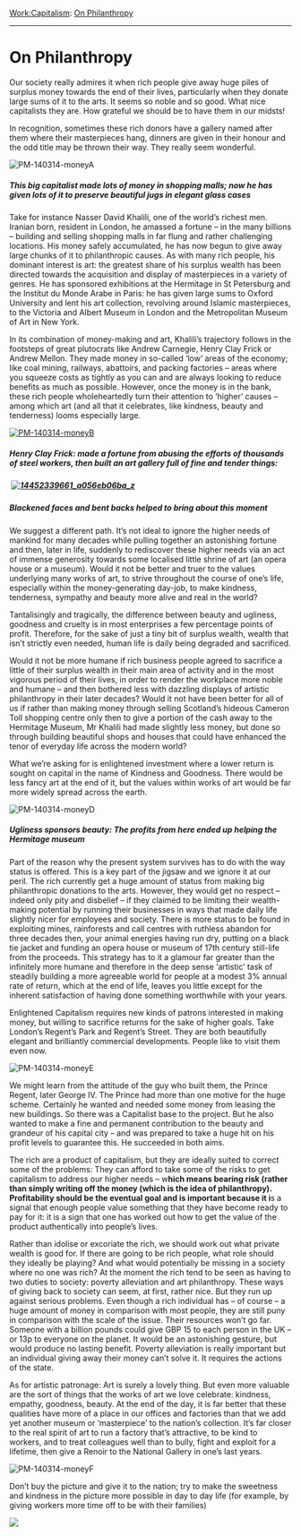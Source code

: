 [Work:](https://www.theschooloflife.com/thebookoflife/category/work/)[Capitalism](https://www.theschooloflife.com/thebookoflife/category/work/capitalism/): [On Philanthropy](https://www.theschooloflife.com/thebookoflife/the-rich-should-stop-giving-so-much-of-their-money-away/)

* * *

# On Philanthropy

Our society really admires it when rich people give away huge piles of surplus money towards the end of their lives, particularly when they donate large sums of it to the arts. It seems so noble and so good. What nice capitalists they are. How grateful we should be to have them in our midsts!

In recognition, sometimes these rich donors have a gallery named after them where their masterpieces hang, dinners are given in their honour and the odd title may be thrown their way. They really seem wonderful.

![PM-140314-moneyA](https://www.theschooloflife.com/thebookoflife/wp-content/uploads/2014/09/PM-140314-moneyA.jpg)

##### This big capitalist made lots of money in shopping malls; now he has given lots of it to preserve beautiful jugs in elegant glass cases

Take for instance Nasser David Khalili, one of the world’s richest men. Iranian born, resident in London, he amassed a fortune – in the many billions – building and selling shopping malls in far flung and rather challenging locations. His money safely accumulated, he has now begun to give away large chunks of it to philanthropic causes. As with many rich people, his dominant interest is art: the greatest share of his surplus wealth has been directed towards the acquisition and display of masterpieces in a variety of genres. He has sponsored exhibitions at the Hermitage in St Petersburg and the Institut du Monde Arabe in Paris: he has given large sums to Oxford University and lent his art collection, revolving around Islamic masterpieces, to the Victoria and Albert Museum in London and the Metropolitan Museum of Art in New York.

In its combination of money-making and art, Khalili’s trajectory follows in the footsteps of great plutocrats like Andrew Carnegie, Henry Clay Frick or Andrew Mellon. They made money in so-called ‘low’ areas of the economy; like coal mining, railways, abattoirs, and packing factories – areas where you squeeze costs as tightly as you can and are always looking to reduce benefits as much as possible. However, once the money is in the bank, these rich people wholeheartedly turn their attention to ‘higher’ causes – among which art (and all that it celebrates, like kindness, beauty and tenderness) looms especially large.

[![PM-140314-moneyB](https://www.theschooloflife.com/thebookoflife/wp-content/uploads/2014/10/PM-140314-moneyB.jpg)](http://www.thebookoflife.org/wp-content/uploads/2014/10/PM-140314-moneyB.jpg)

##### Henry Clay Frick: made a fortune from abusing the efforts of thousands of steel workers, then built an art gallery full of fine and tender things:

##### &nbsp;[![14452339661_a056eb06ba_z](https://www.theschooloflife.com/thebookoflife/wp-content/uploads/2014/10/14452339661_a056eb06ba_z.jpg)](http://www.thebookoflife.org/wp-content/uploads/2014/10/14452339661_a056eb06ba_z.jpg)

##### Blackened faces and bent backs helped to bring about this moment

We suggest a different path. It’s not ideal to ignore the higher needs of mankind for many decades while pulling together an astonishing fortune and then, later in life, suddenly to rediscover these higher needs via an act of immense generosity towards some localised little shrine of art (an opera house or a museum). Would it not be better and truer to the values underlying many works of art, to strive throughout the course of one’s life, especially within the money-generating day-job, to make kindness, tenderness, sympathy and beauty more alive and real in the world?

Tantalisingly and tragically, the difference between beauty and ugliness, goodness and cruelty is in most enterprises a few percentage points of profit. Therefore, for the sake of just a tiny bit of surplus wealth, wealth that isn’t strictly even needed, human life is daily being degraded and sacrificed.

Would it not be more humane if rich business people agreed to sacrifice a little of their surplus wealth in their main area of activity and in the most vigorous period of their lives, in order to render the workplace more noble and humane – and then bothered less with dazzling displays of artistic philanthropy in their later decades? Would it not have been better for all of us if rather than making money through selling Scotland’s hideous Cameron Toll shopping centre only then to give a portion of the cash away to the Hermitage Museum, Mr Khalili had made slightly less money, but done so through building beautiful shops and houses that could have enhanced the tenor of everyday life across the modern world?

What we’re asking for is enlightened investment where a lower return is sought on capital in the name of Kindness and Goodness. There would be less fancy art at the end of it, but the values within works of art would be far more widely spread across the earth.

![PM-140314-moneyD](https://www.theschooloflife.com/thebookoflife/wp-content/uploads/2014/09/PM-140314-moneyD.jpg)

##### Ugliness sponsors beauty: The profits from here ended up helping the Hermitage museum

Part of the reason why the present system survives has to do with the way status is offered. This is a key part of the jigsaw and we ignore it at our peril. The rich currently get a huge amount of status from making big philanthropic donations to the arts. However, they would get no respect – indeed only pity and disbelief – if they claimed to be limiting their wealth-making potential by running their businesses in ways that made daily life slightly nicer for employees and society. There is more status to be found in exploiting mines, rainforests and call centres with ruthless abandon for three decades then, your animal energies having run dry, putting on a black tie jacket and funding an opera house or museum of 17th century still-life from the proceeds. This strategy has to it a glamour far greater than the infinitely more humane and therefore in the deep sense ‘artistic’ task of steadily building a more agreeable world for people at a modest 3% annual rate of return, which at the end of life, leaves you little except for the inherent satisfaction of having done something worthwhile with your years.

Enlightened Capitalism requires new kinds of patrons interested in making money, but willing to sacrifice returns for the sake of higher goals. Take London’s Regent’s Park and Regent’s Street. They are both beautifully elegant and brilliantly commercial developments. People like to visit them even now.

![PM-140314-moneyE](https://www.theschooloflife.com/thebookoflife/wp-content/uploads/2014/09/PM-140314-moneyE.jpg)

We might learn from the attitude of the guy who built them, the Prince Regent, later George IV. The Prince had more than one motive for the huge scheme. Certainly he wanted and needed some money from leasing the new buildings. So there was a Capitalist base to the project. But he also wanted to make a fine and permanent contribution to the beauty and grandeur of his capital city – and was prepared to take a huge hit on his profit levels to guarantee this. He succeeded in both aims.

The rich are a product of capitalism, but they are ideally suited to correct some of the problems: They can afford to take some of the risks to get capitalism to address our higher needs – w**hich means bearing risk (rather than simply writing off the money (which is the idea of philanthropy). Profitability should be the eventual goal and is important because it i**s a signal that enough people value something that they have become ready to pay for it: it is a sign that one has worked out how to get the value of the product authentically into people’s lives.

Rather than idolise or excoriate the rich, we should work out what private wealth is good for. If there are going to be rich people, what role should they ideally be playing? And what would potentially be missing in a society where no one was rich? At the moment the rich tend to be seen as having to two duties to society: poverty alleviation and art philanthropy. These ways of giving back to society can seem, at first, rather nice. But they run up against serious problems.&nbsp;Even though a rich individual has – of course – a huge amount of money in comparison with most people, they are still puny in comparison with the scale of the issue. Their resources won’t go far. Someone with a billion pounds could give GBP 15 to each person in the UK – or 13p to everyone on the planet. It would be an astonishing gesture, but would produce no lasting benefit. Poverty alleviation is really important but an individual giving away their money can’t solve it. It requires the actions of the state.

As for artistic patronage: Art is surely a lovely thing. But even more valuable are the sort of things that the works of art we love celebrate: kindness, empathy, goodness, beauty. At the end of the day, it is far better that these qualities have more of a place in our offices and factories than that we add yet another museum or ‘masterpiece’ to the nation’s collection. It’s far closer to the real spirit of art to run a factory that’s attractive, to be kind to workers, and to treat colleagues well than to bully, fight and exploit for a lifetime, then give a Renoir to the National Gallery in one’s last years.

![PM-140314-moneyF](https://www.theschooloflife.com/thebookoflife/wp-content/uploads/2014/09/PM-140314-moneyF.jpg)

Don’t buy the picture and give it to the nation; try to make the sweetness and kindness in the picture more possible in day to day life (for example, by giving workers more time off to be with their families)

[![](https://img.youtube.com/vi/mTAE5m3ZO2E/0.jpg)](https://www.youtube.com/embed/mTAE5m3ZO2E '')
